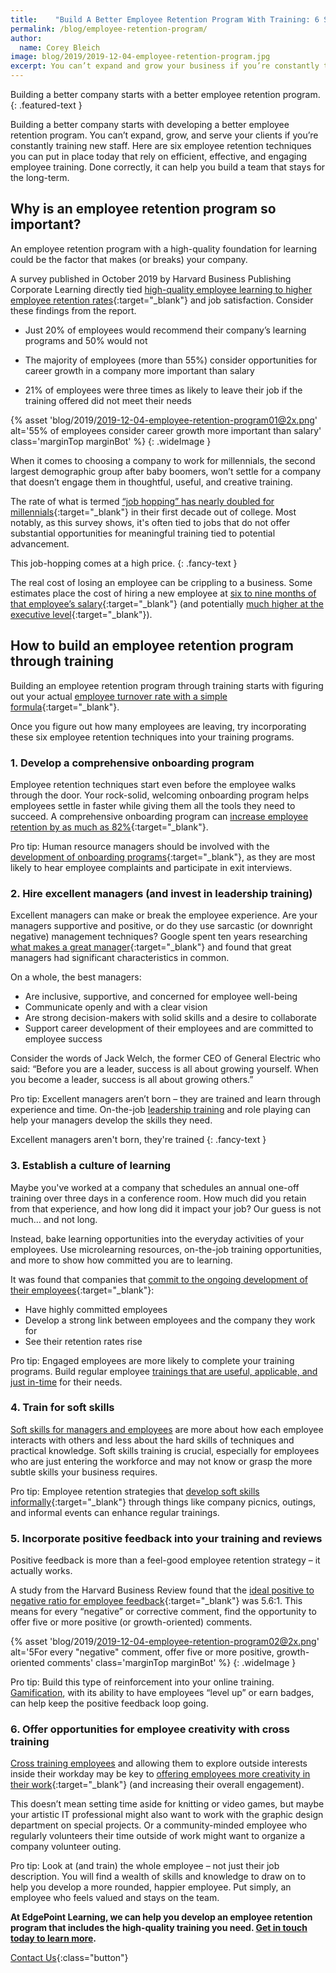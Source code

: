 ```yaml
---
title:    "Build A Better Employee Retention Program With Training: 6 Strategies"
permalink: /blog/employee-retention-program/
author:
  name: Corey Bleich
image: blog/2019/2019-12-04-employee-retention-program.jpg
excerpt: You can’t expand and grow your business if you’re constantly training new staff. Build a better employee retention program through training with these tips.
---
```


Building a better company starts with a better employee retention program.
{: .featured-text }

Building a better company starts with developing a better employee retention program. You can’t expand, grow, and serve your clients if you’re constantly training new staff. Here are six employee retention techniques you can put in place today that rely on efficient, effective, and engaging employee training. Done correctly, it can help you build a team that stays for the long-term. 

## Why is an employee retention program so important?  

An employee retention program with a high-quality foundation for learning could be the factor that makes (or breaks) your company. 

A survey published in October 2019 by Harvard Business Publishing Corporate Learning directly tied [high-quality employee learning to higher employee retention rates](https://www.forbes.com/sites/chriswestfall/2019/10/08/new-survey-workers-unsatisfied-with-learning-and-development-programs-training-leadership/#315085fc48a4){:target="_blank"} and job satisfaction. Consider these findings from the report.

* Just 20% of employees would recommend their company’s learning programs and 50% would not
* The majority of employees (more than 55%) consider opportunities for career growth in a company more important than salary

* 21% of employees were three times as likely to leave their job if the training offered did not meet their needs

{% asset 'blog/2019/2019-12-04-employee-retention-program01@2x.png'
  alt='55% of employees consider career growth more important than salary'
  class='marginTop marginBot' %}
{: .wideImage }

When it comes to choosing a company to work for millennials, the second largest demographic group after baby boomers, won’t settle for a company that doesn’t engage them in thoughtful, useful, and creative training. 

The rate of what is termed [“job hopping” has nearly doubled for millennials](https://www.edsurge.com/news/2017-07-20-how-many-times-will-people-change-jobs-the-myth-of-the-endlessly-job-hopping-millennial){:target="_blank"} in their first decade out of college. Most notably, as this survey shows, it's often tied to jobs that do not offer substantial opportunities for meaningful training tied to potential advancement.

This job-hopping comes at a high price.
{: .fancy-text }

The real cost of losing an employee can be crippling to a business. Some estimates place the cost of hiring a new employee at [six to nine months of that employee’s salary](https://www.peoplekeep.com/blog/bid/312123/Employee-Retention-The-Real-Cost-of-Losing-an-Employee){:target="_blank"} (and potentially [much higher at the executive level](https://www.americanprogress.org/wp-content/uploads/2012/11/CostofTurnover.pdf){:target="_blank"}).

## How to build an employee retention program through training  

Building an employee retention program through training starts with figuring out your actual [employee turnover rate with a simple formula](https://resources.workable.com/tutorial/calculate-employee-turnover-rate){:target="_blank"}. 

Once you figure out how many employees are leaving, try incorporating these six employee retention techniques into your training programs. 

### 1. Develop a comprehensive onboarding program

Employee retention techniques start even before the employee walks through the door. Your rock-solid, welcoming onboarding program helps employees settle in faster while giving them all the tools they need to succeed. A comprehensive onboarding program can [increase employee retention by as much as 82%](https://b2b-assets.glassdoor.com/the-true-cost-of-a-bad-hire.pdf){:target="_blank"}.

Pro tip: Human resource managers should be involved with the [development of onboarding programs](/blog/better-new-hire-onboarding/){:target="_blank"}, as they are most likely to hear employee complaints and participate in exit interviews.

### 2. Hire excellent managers (and invest in leadership training)

Excellent managers can make or break the employee experience. Are your managers supportive and positive, or do they use sarcastic (or downright negative) management techniques? Google spent ten years researching [what makes a great manager](https://www.inc.com/justin-bariso/google-spent-a-decade-researching-what-makes-a-great-boss-they-came-up-with-these-10-things.html){:target="_blank"} and found that great managers had significant characteristics in common.

On a whole, the best managers: 

* Are inclusive, supportive, and concerned for employee well-being
* Communicate openly and with a clear vision
* Are strong decision-makers with solid skills and a desire to collaborate
* Support career development of their employees and are committed to employee success

Consider the words of Jack Welch, the former CEO of General Electric who said: “Before you are a leader, success is all about growing yourself. When you become a leader, success is all about growing others.”

Pro tip: Excellent managers aren’t born – they are trained and learn through experience and time. On-the-job [leadership training](/blog/leadership-training-activities-for-employees/) and role playing can help your managers develop the skills they need.

Excellent managers aren't born, they're trained
{: .fancy-text }

### 3. Establish a culture of learning

Maybe you've worked at a company that schedules an annual one-off training over three days in a conference room. How much did you retain from that experience, and how long did it impact your job? Our guess is not much… and not long.  

Instead, bake learning opportunities into the everyday activities of your employees. Use microlearning resources, on-the-job training opportunities, and more to show how committed you are to learning. 

It was found that companies that [commit to the ongoing development of their employees](https://www.researchgate.net/publication/263808540_Impact_of_Training_on_Employee_Retention){:target="_blank"}:

* Have highly committed employees
* Develop a strong link between employees and the company they work for
* See their retention rates rise

Pro tip: Engaged employees are more likely to complete your training programs. Build regular employee [trainings that are useful, applicable, and just in-time](/blog/top-10-types-of-employee-training/) for their needs.

### 4. Train for soft skills

[Soft skills for managers and employees](/blog/train-for-soft-skills/) are more about how each employee interacts with others and less about the hard skills of techniques and practical knowledge. Soft skills training is crucial, especially for employees who are just entering the workforce and may not know or grasp the more subtle skills your business requires.

Pro tip: Employee retention strategies that [develop soft skills informally](https://inside.6q.io/free-employee-retention-strategies/){:target="_blank"} through things like company picnics, outings, and informal events can enhance regular trainings.

### 5. Incorporate positive feedback into your training and reviews

Positive feedback is more than a feel-good employee retention strategy – it actually works. 

A study from the Harvard Business Review found that the [ideal positive to negative ratio for employee feedback](https://hbr.org/2013/03/the-ideal-praise-to-criticism){:target="_blank"} was 5.6:1. This means for every “negative” or corrective comment, find the opportunity to offer five or more positive (or growth-oriented) comments.

{% asset 'blog/2019/2019-12-04-employee-retention-program02@2x.png'
  alt='5For every "negative" comment, offer five or more positive, growth-oriented comments'
  class='marginTop marginBot' %}
{: .wideImage }

Pro tip: Build this type of reinforcement into your online training. [Gamification](/blog/gamification-in-elearning/), with its ability to have employees “level up” or earn badges, can help keep the positive feedback loop going.

### 6. Offer opportunities for employee creativity with cross training

[Cross training employees](/blog/cross-training-employees/) and allowing them to explore outside interests inside their workday may be key to [offering employees more creativity in their work](https://www.gallup.com/workplace/245498/fostering-creativity-work-managers-push-crush-innovation.aspx){:target="_blank"} (and increasing their overall engagement). 

This doesn’t mean setting time aside for knitting or video games, but maybe your artistic IT professional might also want to work with the graphic design department on special projects. Or a community-minded employee who regularly volunteers their time outside of work might want to organize a company volunteer outing.

Pro tip: Look at (and train) the whole employee – not just their job description. You will find a wealth of skills and knowledge to draw on to help you develop a more rounded, happier employee. Put simply, an employee who feels valued and stays on the team. 

<strong>At EdgePoint Learning, we can help you develop an employee retention program that includes the high-quality training you need. [Get in touch today to learn more](/contact/).</strong>

[Contact Us](/contact/ ){:class="button"}